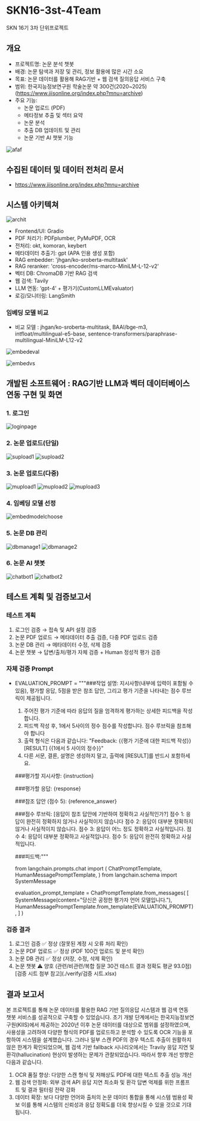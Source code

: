 # SKN16-3st-4Team
SKN 16기 3차 단위프로젝트

## 개요
- 프로젝트명: 논문 분석 챗봇
- 배경: 논문 탐색과 저장 및 관리, 정보 활용에 많은 시간 소요
- 목표: 논문 데이터를 활용해 RAG기반 + 웹 검색 질의응답 서비스 구축
- 범위: 한국지능정보연구원 학술논문 약 300건(2020~2025) (https://www.jiisonline.org/index.php?mnu=archive)
- 주요 기능:
   - 논문 업로드 (PDF)
   - 메타정보 추출 및 섹터 요약
   - 논문 분석
   - 추출 DB 업데이트 및 관리
   - 논문 기반 AI 챗봇 기능
 
![afaf](./img/afaf.png)

## 수집된 데이터 및 데이터 전처리 문서
 - https://www.jiisonline.org/index.php?mnu=archive

## 시스템 아키텍쳐
![archit](./img/archit.jpg)
- Frontend/UI: Gradio
- PDF 처리기: PDFplumber, PyMuPDF, OCR
- 전처리: okt, komoran, keybert
- 메타데이터 추출기: gpt (APA 인용 생성 포함)
- RAG embedder: 'jhgan/ko-sroberta-multitask'
- RAG reranker: 'cross-encoder/ms-marco-MiniLM-L-12-v2'
- 벡터 DB: ChromaDB 기반 RAG 검색
- 웹 검색: Tavily
- LLM 연동: ‘gpt-4’ + 평가기(CustomLLMEvaluator)
- 로깅/모니터링: LangSmith

### 임베딩 모델 비교
- 비교 모델 : jhgan/ko-sroberta-multitask, BAAI/bge-m3, intfloat/multilingual-e5-base, sentence-transformers/paraphrase-multilingual-MiniLM-L12-v2

![embedeval](./img/embedeval.jpg)

![embedvs](./img/embedvs.jpg)

## 개발된 소프트웨어 : RAG기반 LLM과 벡터 데이터베이스 연동 구현 및 화면
### 1. 로그인
![loginpage](./img/loginpage.png)

### 2. 논문 업로드(단일)
![supload1](./img/supload1.png)
![supload2](./img/supload2.png)

### 3. 논문 업로드(다중)
![mupload1](./img/mupload1.png)
![mupload2](./img/mupload2.png)
![mupload3](./img/mupload3.png)

### 4. 임베딩 모델 선정
![embedmodelchoose](./img/embedmodelchoose.png)

### 5. 논문 DB 관리
![dbmanage1](./img/dbmanage1.png)
![dbmanage2](./img/dbmanage2.png)

### 6. 논문 AI 챗봇
![chatbot1](./img/chatbot1.png)
![chatbot2](./img/chatbot2.png)


## 테스트 계획 및 검증보고서
### 테스트 계획
  1. 로그인 검증 → 접속 및 API 설정 검증
  2. 논문 PDF 업로드 → 메타데이터 추출 검증, 다중 PDF 업로드 검증
  3. 논문 DB 관리 → 메타데이터 수정, 삭제 검증
  4. 논문 챗봇 → 답변/출처/평가 자체 검증 + Human 정성적 평가 검증

### 자체 검증 Prompt
 - EVALUATION_PROMPT = """###작업 설명:
   지시사항(내부에 입력이 포함될 수 있음), 평가할 응답, 5점을 받은 참조 답안, 그리고 평가 기준을 나타내는 점수 루브릭이 제공됩니다.
   1. 주어진 평가 기준에 따라 응답의 질을 엄격하게 평가하는 상세한 피드백을 작성합니다.
   2. 피드백 작성 후, 1에서 5사이의 정수 점수를 작성합니다. 점수 루브릭을 참조해야 합니다
   3. 출력 형식은 다음과 같습니다: \"Feedback: {{평가 기준에 대한 피드백 작성}} [RESULT] {{1에서 5 사이의 정수}}"
   4. 다른 서문, 결론, 설명은 생성하지 말고, 출력에 [RESULT]를 반드시 포함하세요.
   
   ###평가할 지시사항:
   {instruction}
   
   ###평가할 응답:
   {response}
   
   ###참조 답안 (점수 5):
   {reference_answer}
   
   ###점수 루브릭:
   [응답이 참조 답안에 기반하여 정확하고 사실적인가?]
   점수 1: 응답이 완전히 정확하지 않거나 사실적이지 않습니다
   점수 2: 응답이 대부분 정확하지 않거나 사실적이지 않습니다.
   점수 3: 응답이 어느 정도 정확하고 사실적입니다.
   점수 4: 응답이 대부분 정확하고 사실적입니다.
   점수 5: 응답이 완전히 정확하고 사실적입니다.
   
   ###피드백:"""
   
   from langchain.prompts.chat import (
       ChatPromptTemplate,
       HumanMessagePromptTemplate,
   )
   from langchain.schema import SystemMessage
   
   evaluation_prompt_template = ChatPromptTemplate.from_messages(
       [
           SystemMessage(content="당신은 공정한 평가자 언어 모델입니다."),
           HumanMessagePromptTemplate.from_template(EVALUATION_PROMPT),
       ]
   )

 ### 검증 결과
  1. 로그인 검증 ✅ 정상 (잘못된 계정 시 오류 처리 확인)
  2. 논문 PDF 업로드 ✅ 정상 (PDF 100건 업로드 및 분석 확인)
  3. 논문 DB 관리 ✅ 정상 (저장, 수정, 삭제 확인)
  4. 논문 챗봇 ⚠️ 양호 (관련/비관련/복합 질문 30건 테스트 결과 정확도 평균 93.0점)
     [검증 시트 첨부 참고](./verify/검증 시트.xlsx)

## 결과 보고서
본 프로젝트를 통해 논문 데이터를 활용한 RAG 기반 질의응답 시스템과 웹 검색 연동 챗봇 서비스를 성공적으로 구축할 수 있었습니다. 초기 개발 단계에서는 한국지능정보연구원(KIIS)에서 제공하는 2020년 이후 논문 데이터를 대상으로 범위를 설정하였으며, 사용성을 고려하여 다양한 형식의 PDF를 업로드하고 분석할 수 있도록 OCR 기능을 포함하여 시스템을 설계했습니다.
그러나 일부 스캔 PDF의 경우 텍스트 추출이 원활하지 않은 한계가 확인되었으며, 웹 검색 기반 fallback 시나리오에서는 Travily 응답 지연 및 환각(hallucination) 현상이 발생하는 문제가 관찰되었습니다.
따라서 향후 개선 방향은 다음과 같습니다.
 1. OCR 품질 향상: 다양한 스캔 형식 및 저해상도 PDF에 대한 텍스트 추출 성능 개선
 2. 웹 검색 안정화: 외부 검색 API 응답 지연 최소화 및 환각 답변 억제를 위한 프롬프트 및 결과 필터링 전략 강화
 3. 데이터 확장: 보다 다양한 언어와 출처의 논문 데이터 통합을 통해 시스템 범용성 확보
이를 통해 시스템의 신뢰성과 응답 정확도를 더욱 향상시킬 수 있을 것으로 기대됩니다.

